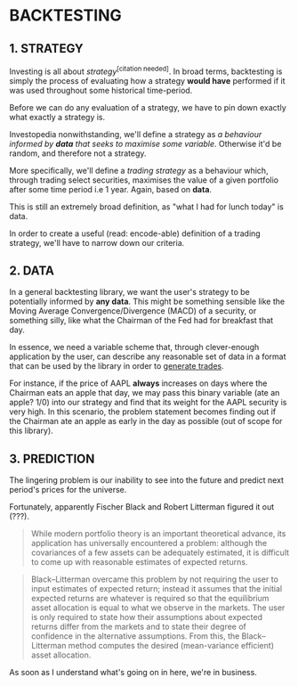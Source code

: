 # BACKTESTING

## 1. STRATEGY

Investing is all about _strategy_<sup>\[citation needed\]</sup>. In broad terms, backtesting is simply the process of evaluating how a strategy **would have** performed if it was used throughout some historical time-period.

Before we can do any evaluation of a strategy, we have to pin down exactly what exactly a strategy is.

Investopedia nonwithstanding, we'll define a strategy as _a behaviour informed by **data** that seeks to maximise some variable_. Otherwise it'd be random, and therefore not a strategy.

More specifically, we'll define a _trading strategy_ as a behaviour which, through trading select securities, maximises the value of a given portfolio after some time period i.e 1 year. Again, based on **data**.

This is still an extremely broad definition, as "what I had for lunch today" is data.

In order to create a useful (read: encode-able) definition of a trading strategy, we'll have to narrow down our criteria.

## 2. DATA

In a general backtesting library, we want the user's strategy to be potentially informed by **any data**. This might be something sensible like the Moving Average Convergence/Divergence (MACD) of a security, or something silly, like what the Chairman of the Fed had for breakfast that day.

In essence, we need a variable scheme that, through clever-enough application by the user, can describe any reasonable set of data in a format that can be used by the library in order to [generate trades](design.md).

For instance, if the price of AAPL __always__ increases on days where the Chairman eats an apple that day, we may pass this binary variable (ate an apple? 1/0) into our strategy and find that its weight for the AAPL security is very high. In this scenario, the problem statement becomes finding out if the Chairman ate an apple as early in the day as possible (out of scope for this library).

## 3. PREDICTION

The lingering problem is our inability to see into the future and predict next period's prices for the universe.

Fortunately, apparently Fischer Black and Robert Litterman figured it out (???).

> While modern portfolio theory is an important theoretical advance, its application has universally encountered a problem: although the covariances of a few assets can be adequately estimated, it is difficult to come up with reasonable estimates of expected returns.

> Black–Litterman overcame this problem by not requiring the user to input estimates of expected return; instead it assumes that the initial expected returns are whatever is required so that the equilibrium asset allocation is equal to what we observe in the markets. The user is only required to state how their assumptions about expected returns differ from the markets and to state their degree of confidence in the alternative assumptions. From this, the Black–Litterman method computes the desired (mean-variance efficient) asset allocation. 

As soon as I understand what's going on in here, we're in business.
